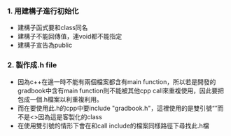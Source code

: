 ### 1. 用建構子進行初始化
- 建構子函式要和class同名
- 建構子不能回傳值，連void都不能指定
- 建構子宣告為public

### 2. 製作成.h file
- 因為c++在邊一時不能有兩個檔案都含有main function，所以若是開發的gradbook中含有main function則不能被其他cpp call來重複使用，因此要把包成一個.h檔案以利重複利用。
- 而在要使用此.h的cpp中要include "gradbook.h"，這裡使用的是雙引號“”而不是<>因為這是客製化的class
- 在使用雙引號的情形下會在和call include的檔案同樣路徑下尋找此.h檔